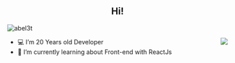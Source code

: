 <h2 align="Center">  Hi!</h3>
<p align="left"> <img src="https://komarev.com/ghpvc/?username=abel3t" alt="abel3t" /> </p>

<img align='right' src="https://github-readme-stats.vercel.app/api?username=abel3t&show_icons=true">
  
  
- 💻 I’m 20 Years old Developer 
- 🌱 I’m currently learning about Front-end with ReactJs
